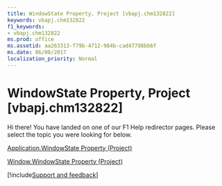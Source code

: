 ```yaml
---
title: WindowState Property, Project [vbapj.chm132822]
keywords: vbapj.chm132822
f1_keywords:
- vbapj.chm132822
ms.prod: office
ms.assetid: aa263313-f79b-4712-984b-cad47798bb6f
ms.date: 06/08/2017
localization_priority: Normal
---
```



# WindowState Property, Project [vbapj.chm132822]

Hi there! You have landed on one of our F1 Help redirector pages. Please select the topic you were looking for below.

[Application.WindowState Property (Project)](http://msdn.microsoft.com/library/1a5d372d-9e05-80b4-6722-19781381d372%28Office.15%29.aspx)

[Window.WindowState Property (Project)](http://msdn.microsoft.com/library/b1c0616c-7377-356e-446d-ee2d2f490e15%28Office.15%29.aspx)

[!include[Support and feedback](~/includes/feedback-boilerplate.md)]